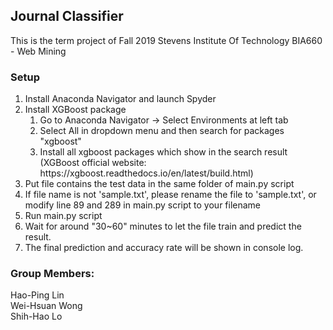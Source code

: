 ## Journal Classifier
This is the term project of Fall 2019 Stevens Institute Of Technology BIA660 - Web Mining
<br>
### Setup  
<ol>
<li>Install Anaconda Navigator and launch Spyder </li>
<li>Install XGBoost package
<ol>
<li>Go to Anaconda Navigator -> Select Environments at left tab</li>
<li>Select All in dropdown menu and then search for packages "xgboost"</li>
<li>Install all xgboost packages which show in the search result (XGBoost official website: https://xgboost.readthedocs.io/en/latest/build.html)</li>
</ol>
</li>
<li>Put file contains the test data in the same folder of main.py script</li>
<li>If file name is not 'sample.txt', please rename the file to 'sample.txt', or modify line 89 and 289 in main.py script to your filename</li>
<li>Run main.py script</li>
<li>Wait for around "30~60" minutes to let the file train and predict the result.</li>
<li>The final prediction and accuracy rate will be shown in console log.</li>
</ol>

### Group Members:
Hao-Ping Lin<br>
Wei-Hsuan Wong<br>
Shih-Hao Lo
